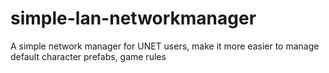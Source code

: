 # simple-lan-networkmanager

A simple network manager for UNET users, make it more easier to manage default character prefabs, game rules
